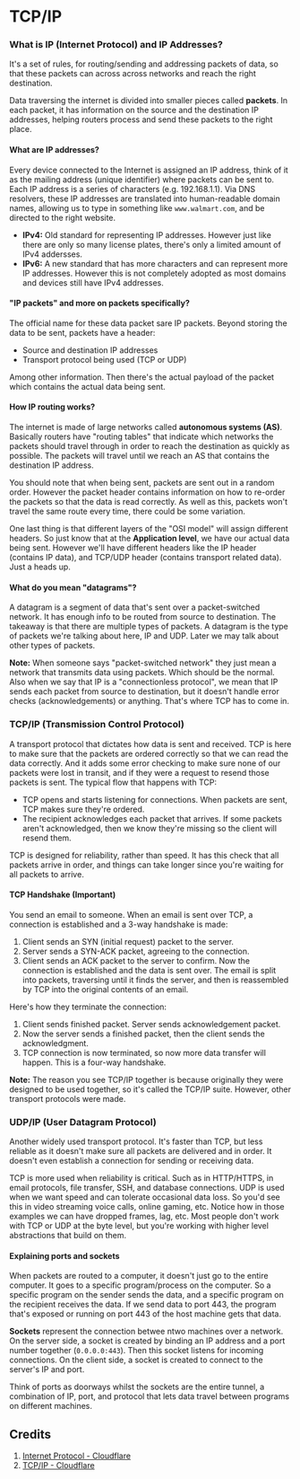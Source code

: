 # TCP/IP

### What is IP (Internet Protocol) and IP Addresses?
It's a set of rules, for routing/sending and addressing packets of data, so that these packets can across across networks and reach the right destination.

Data traversing the internet is divided into smaller pieces called **packets**. In each packet, it has information on the source and the destination IP addresses, helping routers process and send these packets to the right place. 

#### What are IP addresses?
Every device connected to the Internet is assigned an IP address, think of it as the mailing address (unique identifier) where packets can be sent to. Each IP address is a series of characters (e.g. 192.168.1.1). Via DNS resolvers, these IP addresses are translated into human-readable domain names, allowing us to type in something like `www.walmart.com`, and be directed to the right website. 

- **IPv4:** Old standard for representing IP addresses. However just like there are only so many license plates, there's only a limited amount of IPv4 addersses.
- **IPv6:** A new standard that has more characters and can represent more IP addresses. However this is not completely adopted as most domains and devices still have IPv4 addresses.

#### "IP packets" and more on packets specifically?
The official name for these data packet sare IP packets. Beyond storing the data to be sent, packets have a header:
- Source and destination IP addresses
- Transport protocol being used (TCP or UDP)

Among other information. Then there's the actual payload of the packet which contains the actual data being sent. 

#### How IP routing works?
The internet is made of large networks called **autonomous systems (AS)**. Basically routers have "routing tables" that indicate which networks the packets should travel through in order to reach the destination as quickly as possible. The packets will travel until we reach an AS that contains the destination IP address.

You should note that when being sent, packets are sent out in a random order. However the packet header contains information on how to re-order the packets so that the data is read correctly. As well as this, packets won't travel the same route every time, there could be some variation.

One last thing is that different layers of the "OSI model" will assign different headers. So just know that at the **Application level**, we have our actual data being sent. However we'll have different headers like the IP header (contains IP data), and TCP/UDP header (contains transport related data). Just a heads up.

#### What do you mean "datagrams"?
A datagram is a segment of data that's sent over a packet-switched network. It has enough info to be routed from source to destination. The takeaway is that there are multiple types of packets. A datagram is the type of packets we're talking about here, IP and UDP. Later we may talk about other types of packets.

**Note:** When someone says "packet-switched network" they just mean a network that transmits data using packets. Which should be the normal. Also when we say that IP is a "connectionless protocol", we mean that IP sends each packet from source to destination, but it doesn't handle error checks (acknowledgements) or anything. That's where TCP has to come in.

### TCP/IP (Transmission Control Protocol)
A transport protocol that dictates how data is sent and received. TCP is here to make sure that the packets are ordered correctly so that we can read the data correctly. And it adds some error checking to make sure none of our packets were lost in transit, and if they were a request to resend those packets is sent. The typical flow that happens with TCP:
- TCP opens and starts listening for connections. When packets are sent, TCP makes sure they're ordered.
- The recipient acknowledges each packet that arrives. If some packets aren't acknowledged, then we know they're missing so the client will resend them.

TCP is designed for reliability, rather than speed. It has this check that all packets arrive in order, and things can take longer since you're waiting for all packets to arrive. 

#### TCP Handshake (Important)
You send an email to someone. When an email is sent over TCP, a connection is established and a 3-way handshake is made:
1. Client sends an SYN (initial request) packet to the server.
2. Server sends a SYN-ACK packet, agreeing to the connection.
3. Client sends an ACK packet to the server to confirm. Now the connection is established and the data is sent over. The email is split into packets, traversing until it finds the server, and then is reassembled by TCP into the original contents of an email.

Here's how they terminate the connection:
1. Client sends finished packet. Server sends acknowledgement packet.
2. Now the server sends a finished packet, then the client sends the acknowledgment.
3. TCP connection is now terminated, so now more data transfer will happen. This is a four-way handshake.

**Note:** The reason you see TCP/IP together is because originally they were designed to be used together, so it's called the TCP/IP suite. However, other transport protocols were made. 

### UDP/IP (User Datagram Protocol)
Another widely used transport protocol. It's faster than TCP, but less reliable as it doesn't make sure all packets are delivered and in order. It doesn't even establish a connection for sending or receiving data.

TCP is more used when reliability is critical. Such as in HTTP/HTTPS, in email protocols, file transfer, SSH, and database connections. UDP is used when we want speed and can tolerate occasional data loss. So you'd see this in video streaming voice calls, online gaming, etc. Notice how in those examples we can have dropped frames, lag, etc. Most people don't work with TCP or UDP at the byte level, but you're working with higher level abstractions that build on them.

#### Explaining ports and sockets
When packets are routed to a computer, it doesn't just go to the entire computer. It goes to a specific program/process on the computer. So a specific program on the sender sends the data, and a specific program on the recipient receives the data. If we send data to port 443, the program that's exposed or running on port 443 of the host machine gets that data. 

**Sockets** represent the connection betwee ntwo machines over a network. On the server side, a socket is created by binding an IP address and a port number together (`0.0.0.0:443`). Then this socket listens for incoming connections. On the client side, a socket is created to connect to the server's IP and port. 

Think of ports as doorways whilst the sockets are the entire tunnel, a combination of IP, port, and protocol that lets data travel between programs on different machines.

## Credits
1. [Internet Protocol - Cloudflare](https://www.cloudflare.com/learning/network-layer/internet-protocol/)
2. [TCP/IP - Cloudflare](https://www.cloudflare.com/learning/ddos/glossary/tcp-ip/)

